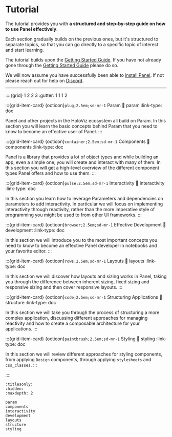 # Tutorial

The tutorial provides you with **a structured and step-by-step guide on how to use Panel effectively**.

Each section gradually builds on the previous ones, but it's structured to separate topics, so that you can go directly to a specific topic of interest and start learning.

The tutorial builds upon the [Getting Started Guide](../getting_started/index.md). If you have not already gone through the [Getting Started Guide](../getting_started/index.md) please do so.

We will now assume you have successfully been able to [install Panel](../getting_started/installation.md). If not please reach out for help on [Discord](https://discord.gg/rb6gPXbdAr).

---

::::{grid} 1 2 2 3
:gutter: 1 1 1 2

:::{grid-item-card} {octicon}`plug;2.5em;sd-mr-1` Param
:link: param
:link-type: doc

Panel and other projects in the HoloViz ecosystem all build on Param. In this section you will learn the basic concepts behind Param that you need to know to become an effective user of Panel.
:::

:::{grid-item-card} {octicon}`container;2.5em;sd-mr-1` Components
:link: components
:link-type: doc

Panel is a library that provides a lot of object types and while building an app, even a simple one, you will create and interact with many of them. In this section you will get a high-level overview of the different component types Panel offers and how to use them.
:::

:::{grid-item-card} {octicon}`pulse;2.5em;sd-mr-1` Interactivity
:link: interactivity
:link-type: doc

In this section you learn how to leverage Parameters and dependencies on parameters to add interactivity. In particular we will focus on implementing interactivity through reactivity, rather than the more imperative style of programming you might be used to from other UI frameworks.
:::

:::{grid-item-card} {octicon}`browser;2.5em;sd-mr-1` Effective Development
:link: development
:link-type: doc

In this section we will introduce you to the most important concepts you need to know to become an effective Panel developer in notebooks and your favorite editor.
:::

:::{grid-item-card} {octicon}`rows;2.5em;sd-mr-1` Layouts
:link: layouts
:link-type: doc

In this section we will discover how layouts and sizing works in Panel, taking you through the difference between inherent sizing, fixed sizing and responsive sizing and then cover responsive layouts.
:::

:::{grid-item-card} {octicon}`code;2.5em;sd-mr-1` Structuring Applications
:link: structure
:link-type: doc

In this section we will take you through the process of structuring a more complex application, discussing different approaches for managing reactivity and how to create a composable architecture for your applications.
:::

:::{grid-item-card} {octicon}`paintbrush;2.5em;sd-mr-1` Styling
:link: styling
:link-type: doc

In this section we will review different approaches for styling components, from applying `Design` components, through applying `stylesheets` and `css_classes`.
:::

::::

```{toctree}
:titlesonly:
:hidden:
:maxdepth: 2

param
components
interactivity
development
layouts
structure
styling
```
